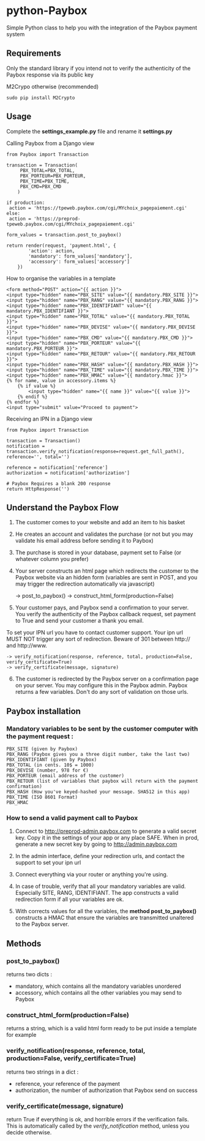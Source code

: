 # python-Paybox

Simple Python class to help you with the integration of the Paybox payment system

## Requirements

Only the standard library if you intend not to verify the authenticity of the Paybox response via its public key

M2Crypo otherwise (recommended)

    sudo pip install M2Crypto

## Usage

Complete the **settings_example.py** file and rename it **settings.py**

Calling Paybox from a Django view

    from Paybox import Transaction

    transaction = Transaction(
		 PBX_TOTAL=PBX_TOTAL,
		 PBX_PORTEUR=PBX_PORTEUR,
		 PBX_TIME=PBX_TIME,
		 PBX_CMD=PBX_CMD
		)
		
	if production:
	 action = 'https://tpeweb.paybox.com/cgi/MYchoix_pagepaiement.cgi'
	else:
	 action = 'https://preprod-tpeweb.paybox.com/cgi/MYchoix_pagepaiement.cgi'

	form_values = transaction.post_to_paybox()

	return render(request, 'payment.html', {
			'action': action,
			'mandatory': form_values['mandatory'],
			'accessory': form_values['accessory']
		})

How to organise the variables in a template

    <form method="POST" action="{{ action }}">
	<input type="hidden" name="PBX_SITE" value="{{ mandatory.PBX_SITE }}">
	<input type="hidden" name="PBX_RANG" value="{{ mandatory.PBX_RANG }}">
	<input type="hidden" name="PBX_IDENTIFIANT" value="{{ mandatory.PBX_IDENTIFIANT }}">
	<input type="hidden" name="PBX_TOTAL" value="{{ mandatory.PBX_TOTAL }}">
	<input type="hidden" name="PBX_DEVISE" value="{{ mandatory.PBX_DEVISE }}">
	<input type="hidden" name="PBX_CMD" value="{{ mandatory.PBX_CMD }}">
	<input type="hidden" name="PBX_PORTEUR" value="{{ mandatory.PBX_PORTEUR }}">
	<input type="hidden" name="PBX_RETOUR" value="{{ mandatory.PBX_RETOUR }}">
	<input type="hidden" name="PBX_HASH" value="{{ mandatory.PBX_HASH }}">
	<input type="hidden" name="PBX_TIME" value="{{ mandatory.PBX_TIME }}">
	<input type="hidden" name="PBX_HMAC" value="{{ mandatory.hmac }}">
	{% for name, value in accessory.items %}
		{% if value %}
			<input type="hidden" name="{{ name }}" value="{{ value }}">
		{% endif %}
	{% endfor %}
	<input type="submit" value="Proceed to payment">
</form>

Receiving an IPN in a Django view

    from Paybox import Transaction

    transaction = Transaction()
    notification = transaction.verify_notification(response=request.get_full_path(), reference='', total='')

    reference = notification['reference']
    authorization = notification['authorization']
    
    # Paybox Requires a blank 200 response
    return HttpResponse('')

## Understand the Paybox Flow

1. The customer comes to your website and add an item to his basket

2. He creates an account and validates the purchase (or not but you may validate his email address before sending it to Paybox)

3. The purchase is stored in your database, payment set to False (or whatever column you prefer)

4. Your server constructs an html page which redirects the customer to the Paybox website via an hidden form (variables are sent in POST, and you may trigger the redirection automatically via javascript)
	
	-> post_to_paybox()
	-> construct_html_form(production=False)

5. Your customer pays, and Paybox send a confirmation to your server. You verify the authenticity of the Paybox callback request, set payment to True and send your customer a thank you email.

To set your IPN url you have to contact customer support. Your ipn url MUST NOT trigger any sort of redirection. Beware of 301 between http:// and http://www.

	-> verify_notification(response, reference, total, production=False, verify_certificate=True)
	-> verify_certificate(message, signature)

6. The customer is redirected by the Paybox server on a confirmation page on your server. You may configure this in the Paybox admin. Paybox returns a few variables. Don't do any sort of validation on those urls.

## Paybox installation

### Mandatory variables to be sent by the customer computer with the payment request :

	PBX_SITE (given by Paybox)
	PBX_RANG (Paybox gives you a three digit number, take the last two)
	PBX_IDENTIFIANT (given by Paybox)
	PBX_TOTAL (in cents. 10$ = 1000)
	PBX_DEVISE (number, 978 for €)
	PBX_PORTEUR (email address of the customer)
	PBX_RETOUR (list of variables that paybox will return with the payment confirmation)
	PBX_HASH (How you've keyed-hashed your message. SHA512 in this app)
	PBX_TIME (ISO 8601 Format)
	PBX_HMAC 

### How to send a valid payment call to Paybox

1. Connect to http://preprod-admin.paybox.com to generate a valid secret key. Copy it in the settings of your app or any place SAFE. When in prod, generate a new secret key by going to http://admin.paybox.com

2. In the admin interface, define your redirection urls, and contact the support to set your ipn url

3. Connect everything via your router or anything you're using.

4. In case of trouble, verify that all your mandatory variables are valid. Especially SITE, RANG, IDENTIFIANT. The app constructs a valid redirection form if all your variables are ok.

5. With corrects values for all the variables, the **method post_to_paybox()** constructs a HMAC that ensure the variables are transmitted unaltered to the Paybox server.

## Methods

### post_to_paybox()

returns two dicts :

- mandatory, which contains all the mandatory variables unordered
- accessory, which contains all the other variables you may send to Paybox

### construct_html_form(production=False)

returns a string, which is a valid html form ready to be put inside a template for example

### verify_notification(response, reference, total, production=False, verify_certificate=True)

returns two strings in a dict :

- reference, your reference of the payment
- authorization, the number of authorization that Paybox send on success

### verify_certificate(message, signature)

return True if everything is ok, and horrible errors if the verification fails. This is automatically called by the *verify_notification* method, unless you decide otherwise.
